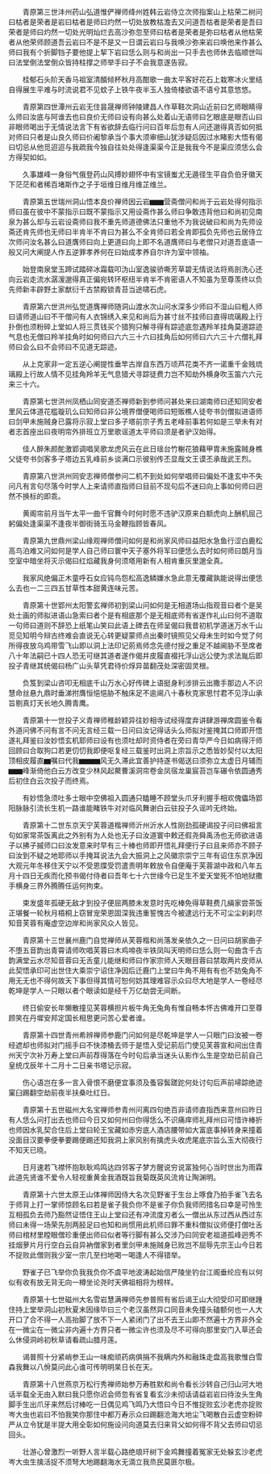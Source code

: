 <!-- { "loadSidebar": true } -->
　　青原第三世沣州药山弘道惟俨禅师绛州姓韩云岩侍立次师指案山上枯荣二树问曰枯者是荣者是岩曰枯者是师曰灼然一切处放教枯澹去又问道吾枯者是荣者是吾曰荣者是师曰灼然一切处光明灿烂去高沙弥忽至师曰枯者是荣者是弥曰枯者从他枯荣者从他荣师顾道吾云岩曰不是不是又一日谓云岩曰与我唤沙弥来岩曰唤他来作甚么师曰我有个折脚铛子要他提上挈下岩曰恁么则与和尚出一只手去也师休去临顺世叫曰法堂倒法堂倒众皆持柱撑之师举手曰子不会我意遂告寂。

　　桂郁石头阶天香马祖室清醑倾杯秋月高酣歌一曲太平客好花石上栽寒冰火里结自得展生平难与时流说君不见蚊子上铁牛夜半玉人独倚楼欲语不语兮其意悠悠。

　　青原第四世潭州云岩无住昙晟禅师钟陵建昌人作草鞋次洞山近前曰乞师眼睛得么师曰汝底与阿谁去也曰良价无师曰设有向甚么处着山无语师曰乞眼底是眼否山曰非眼师喝出于无情说法言下有省欲辞去临行问曰百年后忽有人问还邈得真否如何抵对师曰只者是山良久师曰价阇黎承当个事大须审细山犹涉疑后因过水睹影大悟有偈曰切忌从他觅迢迢与我疏我今独自往处处得逢渠渠今正是我我今不是渠应须恁么会方得契如如。

　　久事雄峰一身俗气俄登药山风搏妙翅怀中有宝镜蚩尤无遁径生平自负伯牙徽天下茫茫和者稀百堵斯作之子于垣维日维月维芷维兰。

　　青原第五世瑞州洞山悟本良价禅师因云岩▆▆营斋僧问和尚于云岩处得何指示师曰虽在彼中不蒙指示曰既不蒙指示又用设斋作甚么师曰争敢违背他曰和尚初见南泉为甚么却与云岩设斋师曰我不重先师道德佛法只重他不为我说破曰和尚为先师设斋还肯先师也无师曰半肯半不肯曰为甚么不全肯师曰若全肯即孤负先师也云居侍立次师问汝名甚么曰道膺师曰向上更道曰向上即不名道膺师曰与老僧只对道吾底语一般又问大阐提人作五逆罪孝养何在曰始成孝养自尔许为室中领袖。

　　始登南泉堂玉蹄试踏碎冰霜载叩沩山室逸骏骄嘶芳草碧无情说法将焉剖洗心还向云岩走流水潺湲邈得真正偏宛转环枢纽半肯半不肯密语人不知虽为至尊羡终以负先师新丰辟野土家猷衍千古禁殿锁青苔当途啸石虎。

　　青原第六世洪州弘觉道膺禅师随洞山渡水次山问水深多少师曰不湿山曰粗人师曰请师道山曰不干僧问有人衣锦绣入来见和尚后为甚寸丝不挂师曰直得琉璃殿上行扑倒也须粉碎上堂如人将三贯钱买个猎狗只解寻得有踪迹底忽遇羚羊挂角莫道踪迹气息也无僧曰羚羊挂角时如何师曰六六三十六曰挂角后如何师曰六六三十六僧礼拜师曰会么曰不会师曰不见道无踪迹。

　　从上克家非一定五逆心阐提性垂竿古岸自东西万顷芦花类不齐一诺重千金贱琉璃殿上行故人情不见挂角羚羊无气息猎犬寻踪徒费力岂不知劫外横身吹玉笛六六元来三十六。

　　青原第七世洪州凤栖山同安道丕禅师新到参师问甚处来曰湖南师曰还知同安者里风云体道花槛璇玑么曰知师曰非公境界僧便喝师曰短贩樵人徒夸书剑僧拟进语师曰剑甲未施贼身已露将示寂上堂曰多子塔前宗子秀五老峰前事若何如是三举未有对者志首座出曰夜明帘外排班立万里歌谣道太平师曰须是者驴汉始得。

　　佳人醉朱颜酡激郢调唱吴歌龙虎风云在此日瑶台竹榭花狼藉甲胄未施露贼身樵父徒夸书剑客多子塔边五乳峰前乡谈满口示彼别传丕显哉文王谟丕承哉武王烈。

　　青原第八世洪州同安志禅师僧参问二机不到处如何举唱师曰偏处不逢玄中不失问凡有言句尽落今时学人上来请师直指师曰目前不现句后不迷曰向上事如何师曰迥然不换标的即乖。

　　黄阁帘前月当午太平一曲千官舞今时何时愿不违驴汉原来白额虎向上酬机屈己躬偏处逢渠渠不逢夜半御街骑玉马金鞭指顾皆春风。

　　青原第九世鼎州梁山缘观禅师僧问如何是和尚家风师曰益阳水急鱼行涩白鹿松高鸟泊难又问如何是学人自己师曰寰中天子塞外将军曰便恁么去时如何师曰朗月当空室中暗坐将灭示偈曰红焰藏我身何须塔用新有人相肯重灰里邈全真。

　　我家风绝偏正木童呼石女应钝鸟怨松高逸鳞嫌水急此意无覆藏孰能说得出便恁么去也一二三四五甘草性本甜黄连味元苦。

　　青原第十世郢州太阳警玄禅师初到梁山问如何是无相道场山指观音曰者个是吴处士画的师拟进语山急索曰者个是有相底那个是无相底师有省遂作礼山曰何不道取一句师曰道则不辞恐上纸笔山笑曰此语上碑去在师呈偈曰我昔初机学道迷万水千山觅见知明今辩古终难会直说无心转更疑蒙师点出秦时镜照见父母未生时如今觉了何所得夜放乌鸡带雪飞山即以洞上法印记莂焉师念先德付授之重足不越阃胁不至席者八十年法嗣已十四人恐无可继其道者遂作偈并皮履直裰托浮山远公使为求法胤后即投子青继其统偈曰杨广山头草凭君待价焞异苗翻茂处深密固灵根。

　　负笈到梁山咨叩无相底千山万水心好传碑上语挺身利涉排云出撒手那边人不识慧命丝悬九鼎时垂涕拊膺恒悒悒胁不触床足不逾阃八十春秋克家思忖君不见浮山承旨剔真灯天长地久腾青鹰。

　　青原第十一世投子义青禅师稚龄颖异往妙相寺试经得度弃讲肆游禅席圆鉴令看外道问佛不问有言不问无言经三载一日问曰汝记得话头么师拟对鉴掩其口师即开悟遂礼拜鉴曰汝妙悟玄机耶师曰设有也须吐却时资侍者在旁曰青华严今日如病得汗师回顾曰合取狗口若更忉忉我即便呕复经三载鉴时出洞上宗旨示之悉皆妙契付以太阳顶相皮履直▆嘱曰代我▆▆▆风无久滞此宜善护持遂书偈送曰须弥立太虚日月辅而▆▆峰渐倚他白云方改变少林风起藂曹溪洞帘卷金凤宿龙巢宸苔岂车碾令依圆通秀后初住白云次投子而终焉。

　　有妙悟急须吐多士眼中空佛祖入圆通只瞌睡不顾堂头爪牙利握手相欢傀儡场郢阳脉脉引流长生机一路谁能睹铁牛对对临风舞谢白云驻投子久谣吟无终始。

　　青原第十二世东京天宁芙蓉道楷禅师沂州沂水人性刚劲孤硬谒投子问曰佛祖言句如家常茶饭离此之外别有为人处也无子曰汝道寰中敕还假尧舜禹汤也无师欲进语子以拂子摵师口曰汝发意来时早有三十棒也师即开悟礼拜便行子曰且来师亦不顾子曰汝到不疑之地耶师以手掩耳说法九会大振洞上之风徽宗崇宁三年有诏住东京净因大观元年冬移住天宁以不受恩牒受罚遣责明年敕放令自便庵于芙蓉湖中政和八年五月十四日无疾而化预书偈付侍者曰吾年七十六世缘今已足生不爱天堂死不怕地狱撒手横身三界外腾腾任运何拘束。

　　束发盛年孤硬无敌才到投子便屈两膝未发意时先吃棒免得草鞋费几緉家尝茶饭正堪餐一轮秋月梧桐上窃冒宠荣恩固深我违重誓愧古今被逮远行无不可尘尘刹刹尽知音芙蓉有庵虚空边岸和尚家风众人皆见。

　　青原第十三世襄州鹿门自觉禅师从芙蓉楷和尚落发亲依久之一日问曰胡家曲子不堕五音韵出青霄请师吹唱芙蓉曰木鸡啼夜半铁凤叫天明师曰恁么则一句曲含千古韵满堂云水尽知音蓉曰无舌童儿能继和师曰作家宗师人天眼目蓉曰禁取两片皮师从此契悟承印可出世住大乘崇宁诏住净因后迁鹿门上堂曰牛角不用有有也不妨兔角不用无无也不得何故天下事但得其情可恕何妨其理难容示众曰尽大地是学人一卷经尽乾坤是学人一只眼以者个眼读如是经千万亿劫尝无间断。

　　终日偷安长年懒散撞见芙蓉横担片板牛角无兔角有惟自畅本怀古佛难开口至尊顾笑在丹墀安邦定国长相思更问苦心爱者谁。

　　青原第十四世青州希辨禅师参鹿门问如何是尽乾坤是学人一只眼门曰汝被一卷经遮却也师拟对门摇手曰不快漆桶去师于是悟入受记莂后门使见芙蓉宣和间出住青州天宁次补万寿上堂曰声前荐得落在今时句后承当迷头认影作么生是空劫已前自己皇统戊辰年十二月十二日亲书塔记示寂。

　　伤心语岂在多一言入骨恨不磨便宜事须及蚤容鬓蹉跎何处讨句后声前埽踪绝迹窠臼踢翻空劫前夜半扶桑吐红日。

　　青原第十五世磁州大名宝禅师参青州问离四句绝百非请师直指西来意州曰昨日有人恁么问打出去也师曰今日又如何州曰你得恁么不识痛痒师礼拜州曰可惜许棒折也师因水乳契合住后上堂曰轮王宝藏如赤穷底人酒店腰带如大富底事掉转身来撞着没面目汉要拳便拳要踢便踢还知我洞上家风别有擒虎头收虎尾底宗旨么玉大彻夜行不知天已晓。

　　日月速若飞襟怀抱耿耿鸡鸣达四邻客子梦方醒说穷说富独何心当时世出为雨霖此道先贤谁不爱令人轻视重黄金我酒既旨我菊既英风流肯让陶渊明。

　　青原第十六世太原王山体禅师因侍大名次见野雀于生台上啄食乃拍手雀飞去名于师背上打一掌师惊顾名曰若是雀子我负你不是雀子你负我师罔措名曰幸是可怜生互相孤负去师乃豁然证悟住王山上堂曰还有冲流度刃者么一僧出从东过西从西过东师曰未得一场荣先刖两胫足曰也知和尚惯用此机师曰罪不重科僧拟议师便打僧吐舌师曰棺材里瞠眼僧珍重便出师曰似者等行脚有甚么交涉乃曰同安老祖道孤峰迥秀不挂烟萝片月行空白云自异衲僧家到者里剑甲未施贼身已败岂不屈辱先宗王山今日若不捉败此僧则我少室一宗几至扫地喝一喝逢人不得错举。

　　野雀子已飞举你负我我负你不虞平地波涛起始信严陵坐钓台江阁垂纶应有以何似有收有放无背无向一樽坐论尧时天佛祖相将为榜样。

　　青原第十七世磁州大名雪岩慧满禅师先参普照有省后谒王山大彻受印可即继踵住持上堂举洞山初秋夏末因缘毕曰三个老汉虽然异口同音未免撞头磕额何也一人大开口了合不得一人高抬脚了放不下一人紧闭门了出不去王山即不然遍十方界非外全在一微尘在一微尘非内遍十方界只者一微尘许也须及尽不可得向那里安门入草还会么休侵洞岭初秋草请看疏山腊月莲。

　　谒普照十分紧峭参王山一味痴顽药病俱捐不我瞒内外和融珠走盘高我歌惟白雪森我舞以八佾莫问此心谁可传明明杲日长在天。

　　青原第十八世燕京万松行秀禅师始参万寿胜默和尚令看长沙转自己归山河大地话半载全无由入默曰我只愿你迟会师忽有省复看玄沙未彻话请益岩岩曰待汝头生角脚手生出爪牙来然后讨棒吃一日偶见鸡飞鸣乃大悟曰今日不惟捉败玄沙老虎亦捉败岑大虫也岩曰不怕我笑你那住中都万寿示众曰踢翻沧海大地尘飞喝散白云虚空粉碎严从立令犹是半提大用全彰如何施设问向道莫去归来背父如何得不背父去师曰切忌回头。

　　壮游心曾激烈一听野人言半载心路绝琅玕树下金鸡舞撞着冤家无处躲玄沙老虎岑大虫生擒活捉不须弩大地踢翻海水无滴立我烝民莫匪尔极。

